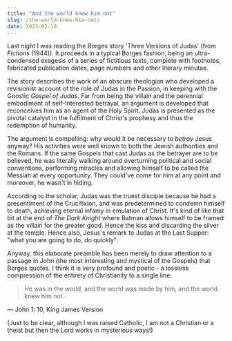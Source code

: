 ```yaml
---
title: "And the world knew him not"
slug: /the-world-knew-him-not/
date: 2023-02-16
---
```


Last night I was reading the Borges story 'Three Versions of Judas' (from _Fictions_ (1944)). It proceeds in a typical Borges fashion, being an ultra-condensed exegesis of a series of fictitious texts, complete with footnotes, fabricated publication dates, page numbers and other literary minutae.

The story describes the work of an obscure theologian who developed a revisionist account of the role of Judas in the Passion, in keeping with the Gnostic _Gospel of Judas_. Far from being the villain and the perennial embodiment of self-interested betrayal, an argument is developed that reconceives him as an agent of the Holy Spirit. Judas is presented as the pivotal catalyst in the fulfilment of Christ's prophesy and thus the redemption of humanity.

The argument is compelling: why would it be necessary to _betray_ Jesus anyway? His activities were well known to both the Jewish authorities and the Romans. If the same Gospels that cast Judas as the betrayer are to be believed, he was literally walking around overturning political and social conventions, performing miracles and allowing himself to be called the Messiah at every opportunity. They could've come for him at any point and moreover, he wasn't in hiding.

According to the scholar, Judas was the truest disciple because he had a presentiment of the Crucifixion, and was predetermined to condemn himself to death, achieving eternal infamy in emulation of Christ. It's kind of like that bit at the end of _The Dark Knight_ where Batman allows himself to be framed as the villain for the greater good. Hence the kiss and discarding the silver at the temple. Hence also, Jesus's remark to Judas at the Last Supper: "what you are going to do, do quickly".

Anyway, this elaborate preamble has been merely to draw attention to a passage in John (the most interesting and mystical of the Gospels) that Borges quotes. I think it is very profound and poetic - a lossless compression of the entirety of Christianity to a single line:

> He was in the world, and the world was made by him, and the world knew him not.

&mdash; John 1: 10, King James Version

(Just to be clear, although I was raised Catholic, I am not a Christian or a theist but then the Lord works in mysterious ways!)
